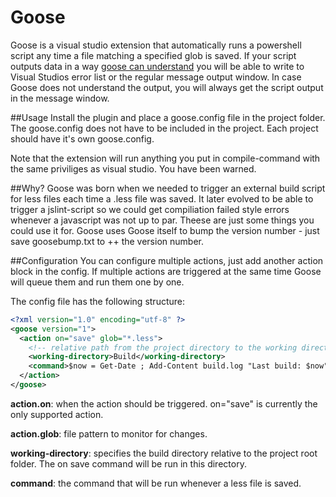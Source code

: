 Goose
=====

Goose is a visual studio extension that automatically runs a powershell script any time a file matching a specified glob is saved. If your script outputs data in a way <a href="https://github.com/sebastianhallen/Goose/wiki/Script-output">goose can understand</a> you will be able to write to Visual Studios error list or the regular message output window. In case Goose does not understand the output, you will always get the script output in the message window.

##Usage
Install the plugin and place a goose.config file in the project folder. The goose.config does not have to be included in the project.
Each project should have it's own goose.config. 

Note that the extension will run anything you put in compile-command with the same priviliges as visual studio. You have been warned.

##Why?
Goose was born when we needed to trigger an external build script for less files each time a .less file was saved. It later evolved to be able to trigger a jslint-script so we could get compiliation failed style errors whenever a javascript was not up to par.
Theese are just some things you could use it for. 
Goose uses Goose itself to bump the version number - just save goosebump.txt to ++ the version number. 

##Configuration
You can configure multiple actions, just add another action block in the config. If multiple actions are triggered at the same time Goose will queue them and run them one by one.

The config file has the following structure:
```xml
<?xml version="1.0" encoding="utf-8" ?>
<goose version="1">
  <action on="save" glob="*.less">
    <!-- relative path from the project directory to the working directory of the command -->
    <working-directory>Build</working-directory>
    <command>$now = Get-Date ; Add-Content build.log "Last build: $now"</command> 
  </action>
</goose>
```

**action.on**: when the action should be triggered. on="save" is currently the only supported action.

**action.glob**: file pattern to monitor for changes.

**working-directory**: specifies the build directory relative to the project root folder. The on save command will be run in this directory.

**command**: the command that will be run whenever a less file is saved.

